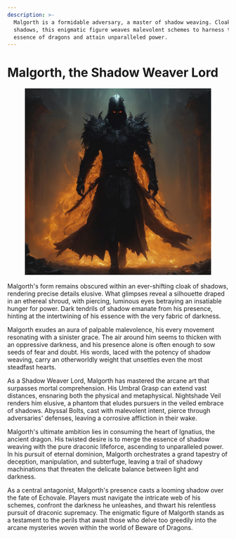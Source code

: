 ```yaml
---
description: >-
  Malgorth is a formidable adversary, a master of shadow weaving. Cloaked in the
  shadows, this enigmatic figure weaves malevolent schemes to harness the
  essence of dragons and attain unparalleled power.
---
```


# Malgorth, the Shadow Weaver Lord



<figure><img src="../../../.gitbook/assets/image0_0-4.jpg" alt=""><figcaption></figcaption></figure>

Malgorth's form remains obscured within an ever-shifting cloak of shadows, rendering precise details elusive. What glimpses reveal a silhouette draped in an ethereal shroud, with piercing, luminous eyes betraying an insatiable hunger for power. Dark tendrils of shadow emanate from his presence, hinting at the intertwining of his essence with the very fabric of darkness.

Malgorth exudes an aura of palpable malevolence, his every movement resonating with a sinister grace. The air around him seems to thicken with an oppressive darkness, and his presence alone is often enough to sow seeds of fear and doubt. His words, laced with the potency of shadow weaving, carry an otherworldly weight that unsettles even the most steadfast hearts.

As a Shadow Weaver Lord, Malgorth has mastered the arcane art that surpasses mortal comprehension. His Umbral Grasp can extend vast distances, ensnaring both the physical and metaphysical. Nightshade Veil renders him elusive, a phantom that eludes pursuers in the veiled embrace of shadows. Abyssal Bolts, cast with malevolent intent, pierce through adversaries' defenses, leaving a corrosive affliction in their wake.

Malgorth's ultimate ambition lies in consuming the heart of Ignatius, the ancient dragon. His twisted desire is to merge the essence of shadow weaving with the pure draconic lifeforce, ascending to unparalleled power. In his pursuit of eternal dominion, Malgorth orchestrates a grand tapestry of deception, manipulation, and subterfuge, leaving a trail of shadowy machinations that threaten the delicate balance between light and darkness.

As a central antagonist, Malgorth's presence casts a looming shadow over the fate of Echovale. Players must navigate the intricate web of his schemes, confront the darkness he unleashes, and thwart his relentless pursuit of draconic supremacy. The enigmatic figure of Malgorth stands as a testament to the perils that await those who delve too greedily into the arcane mysteries woven within the world of Beware of Dragons.

